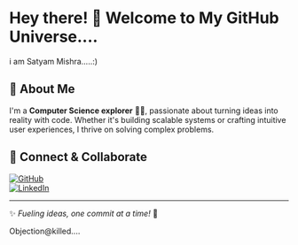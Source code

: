 # Hey there! 👋 Welcome to My GitHub Universe....
i am Satyam Mishra.....:)
## 🚀 About Me
I'm a **Computer Science explorer** 🧑‍💻, passionate about turning ideas into reality with code. Whether it's building scalable systems or crafting intuitive user experiences, I thrive on solving complex problems.

## 🤝 Connect & Collaborate
[![GitHub](https://img.shields.io/badge/GitHub-000?style=for-the-badge&logo=github)](https://github.com/CrysPy-SAM)  
[![LinkedIn](https://img.shields.io/badge/LinkedIn-0077B5?style=for-the-badge&logo=linkedin)](https://www.linkedin.com/in/satyam-mishra-a26155284)  

---------------
✨ *Fueling ideas, one commit at a time!* 🚀

Objection@killed....

